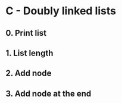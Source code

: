 # C - Doubly linked lists

## 0. Print list
## 1. List length
## 2. Add node
## 3. Add node at the end